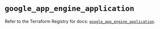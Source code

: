 # `google_app_engine_application`

Refer to the Terraform Registry for docs: [`google_app_engine_application`](https://registry.terraform.io/providers/hashicorp/google/6.46.0/docs/resources/app_engine_application).
